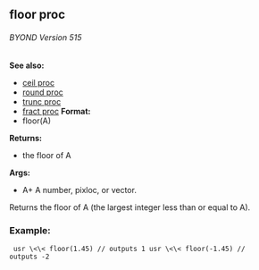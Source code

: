 ## floor proc 
###### BYOND Version 515
**See also:**
+   [ceil proc](/ref/proc/ceil.md) 
+   [round proc](/ref/proc/round.md) 
+   [trunc proc](/ref/proc/trunc.md) 
+   [fract proc](/ref/proc/fract.md) <!-- -->
**Format:**
+   floor(A)
<!-- -->
**Returns:**
+   the floor of A
<!-- -->
**Args:**
+   A+ A number, pixloc, or vector.


Returns the floor of A (the largest integer less than or equal
to A).
### Example:

```
 usr \<\< floor(1.45) // outputs 1 usr \<\< floor(-1.45) //
outputs -2 
```
